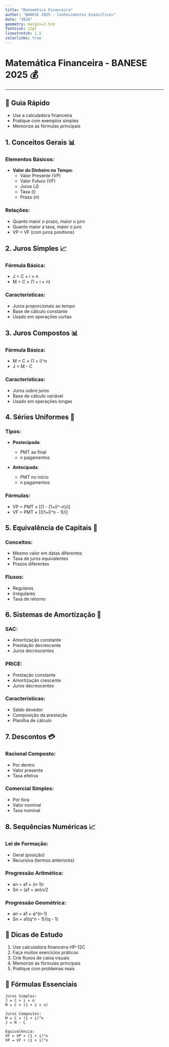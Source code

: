 ```yaml
---
title: "Matemática Financeira"
author: "BANESE 2025 - Conhecimentos Específicos"
date: "2024"
geometry: margin=2.5cm
fontsize: 12pt
linestretch: 1.5
colorlinks: true
---
```


# Matemática Financeira - BANESE 2025 💰

---

## 🎯 Guia Rápido
- Use a calculadora financeira
- Pratique com exemplos simples
- Memorize as fórmulas principais

## 1. Conceitos Gerais 📊
### Elementos Básicos:
- **Valor do Dinheiro no Tempo**:
  - Valor Presente (VP)
  - Valor Futuro (VF)
  - Juros (J)
  - Taxa (i)
  - Prazo (n)

### Relações:
- Quanto maior o prazo, maior o juro
- Quanto maior a taxa, maior o juro
- VP < VF (com juros positivos)

## 2. Juros Simples 📈
### Fórmula Básica:
- J = C × i × n
- M = C × (1 + i × n)

### Características:
- Juros proporcionais ao tempo
- Base de cálculo constante
- Usado em operações curtas

## 3. Juros Compostos 📊
### Fórmula Básica:
- M = C × (1 + i)^n
- J = M - C

### Características:
- Juros sobre juros
- Base de cálculo variável
- Usado em operações longas

## 4. Séries Uniformes 🔄
### Tipos:
- **Postecipada**:
  - PMT ao final
  - n pagamentos
  
- **Antecipada**:
  - PMT no início
  - n pagamentos

### Fórmulas:
- VP = PMT × [(1 - (1+i)^-n)/i]
- VF = PMT × [((1+i)^n - 1)/i]

## 5. Equivalência de Capitais 🔄
### Conceitos:
- Mesmo valor em datas diferentes
- Taxa de juros equivalentes
- Prazos diferentes

### Fluxos:
- Regulares
- Irregulares
- Taxa de retorno

## 6. Sistemas de Amortização 📝
### SAC:
- Amortização constante
- Prestação decrescente
- Juros decrescentes

### PRICE:
- Prestação constante
- Amortização crescente
- Juros decrescentes

### Características:
- Saldo devedor
- Composição da prestação
- Planilha de cálculo

## 7. Descontos 💳
### Racional Composto:
- Por dentro
- Valor presente
- Taxa efetiva

### Comercial Simples:
- Por fora
- Valor nominal
- Taxa nominal

## 8. Sequências Numéricas 📈
### Lei de Formação:
- Geral (posição)
- Recursiva (termos anteriores)

### Progressão Aritmética:
- an = a1 + (n-1)r
- Sn = (a1 + an)n/2

### Progressão Geométrica:
- an = a1 × q^(n-1)
- Sn = a1(q^n - 1)/(q - 1)

## 📌 Dicas de Estudo
1. Use calculadora financeira HP-12C
2. Faça muitos exercícios práticos
3. Crie fluxos de caixa visuais
4. Memorize as fórmulas principais
5. Pratique com problemas reais

## 🧮 Fórmulas Essenciais
```
Juros Simples:
J = C × i × n
M = C × (1 + i × n)

Juros Compostos:
M = C × (1 + i)^n
J = M - C
``` 
```
Equivalência:
VF = VP × (1 + i)^n
VP = VF ÷ (1 + i)^n
```